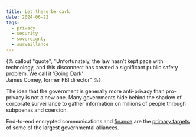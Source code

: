 ```yaml
---
title: Let there be dark
date: 2024-06-22
tags:
  - privacy
  - security
  - sovereignty
  - surveillance
---
```

{% callout "quote", "Unfortunately, the law hasn’t kept pace with technology, and this disconnect has created a significant public safety problem. We call it 'Going Dark'<br>James Comey, former FBI director" %}

The idea that the government is generally more anti-privacy than pro-privacy is not a new one. Many governments hide behind the shadow of corporate surveillance to gather information on millions of people through subpoenas and coercion.

End-to-end encrypted communications and [finance](/archive/2024/the-bitcoiners-were-wrong) are the [primary targets](/archive/2024/chat-control-enriches-surveillance-state/) of some of the largest governmental alliances.
